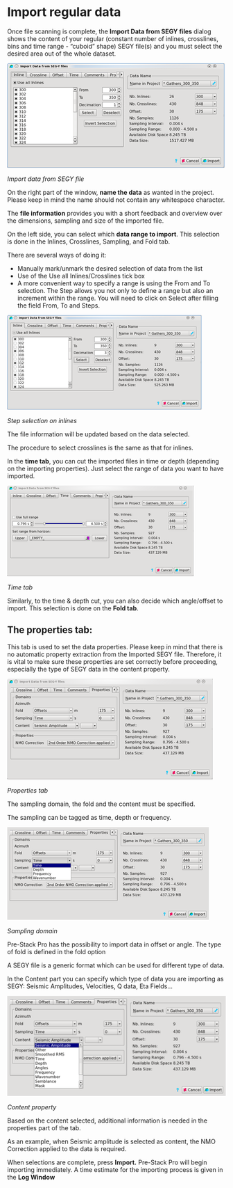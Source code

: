 # Import regular data

Once file scanning is complete, the **Import Data from SEGY files** dialog shows the content of your regular \(constant number of inlines, crosslines, bins and time range - “cuboid” shape\) SEGY file\(s\) and you must select the desired area out of the whole dataset.

![](../../../.gitbook/assets/001_load_regular_segy.png)

_Import data from SEGY file_

On the right part of the window, **name the data** as wanted in the project. Please keep in mind the name should not contain any whitespace character.

The **file information** provides you with a short feedback and overview over the dimensions, sampling and size of the imported file.

On the left side, you can select which **data range to import**. This selection is done in the Inlines, Crosslines, Sampling, and Fold tab.

There are several ways of doing it:

* Manually mark/unmark the desired selection of data from the list
* Use of the Use all Inlines/Crosslines tick box
* A more convenient way to specify a range is using the From and To selection. The Step allows you not only to define a range but also an increment within the range. You will need to click on Select after filling the field From, To and Steps.

![](../../../.gitbook/assets/002_load_regular_segy.png)

_Step selection on inlines_

The file information will be updated based on the data selected.

The procedure to select crosslines is the same as that for inlines.

In the **time tab**, you can cut the imported files in time or depth \(depending on the importing properties\). Just select the range of data you want to have imported.

![](../../../.gitbook/assets/003_load_regular_segy.png)

_Time tab_

Similarly, to the time & depth cut, you can also decide which angle/offset to import. This selection is done on the **Fold tab**.

## The properties tab:

This tab is used to set the data properties. Please keep in mind that there is no automatic property extraction from the Imported SEGY file. Therefore, it is vital to make sure these properties are set correctly before proceeding, especially the type of SEGY data in the content property.

![](../../../.gitbook/assets/004_load_regular_data.png)

_Properties tab_

The sampling domain, the fold and the content must be specified.

The sampling can be tagged as time, depth or frequency.

![](../../../.gitbook/assets/005_load_regular_segy.png)

_Sampling domain_

Pre-Stack Pro has the possibility to import data in offset or angle. The type of fold is defined in the fold option

A SEGY file is a generic format which can be used for different type of data.

In the Content part you can specify which type of data you are importing as SEGY: Seismic Amplitudes, Velocities, Q data, Eta Fields…

![](../../../.gitbook/assets/006_load_regular_segy.png)

_Content property_

Based on the content selected, additional information is needed in the properties part of the tab.

As an example, when Seismic amplitude is selected as content, the NMO Correction applied to the data is required.

When selections are complete, press **Import.** Pre-Stack Pro will begin importing immediately. A time estimate for the importing process is given in the **Log Window**

